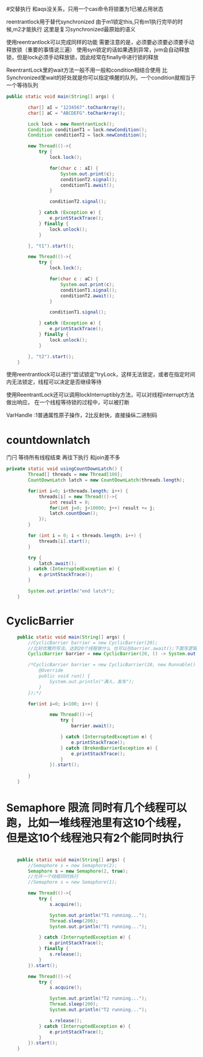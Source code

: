 #交替执行
和aqs没关系，只用一个cas命令将锁置为1已被占用状态

reentrantlock用于替代synchronized
由于m1锁定this,只有m1执行完毕的时候,m2才能执行
这里是复习synchronized最原始的语义

使用reentrantlock可以完成同样的功能
需要注意的是，必须要必须要必须要手动释放锁（重要的事情说三遍）
使用syn锁定的话如果遇到异常，jvm会自动释放锁，但是lock必须手动释放锁，因此经常在finally中进行锁的释放

ReentrantLock里的wait方法一般不用一般和condition相结合使用
比Synchronized里wait的好处就是你可以指定唤醒的队列，一个condition就相当于一个等待队列

```java
public static void main(String[] args) {

        char[] aI = "1234567".toCharArray();
        char[] aC = "ABCDEFG".toCharArray();

        Lock lock = new ReentrantLock();
        Condition conditionT1 = lock.newCondition();
        Condition conditionT2 = lock.newCondition();

        new Thread(()->{
            try {
                lock.lock();

                for(char c : aI) {
                    System.out.print(c);
                    conditionT2.signal();
                    conditionT1.await();
                }

                conditionT2.signal();

            } catch (Exception e) {
                e.printStackTrace();
            } finally {
                lock.unlock();
            }

        }, "t1").start();

        new Thread(()->{
            try {
                lock.lock();

                for(char c : aC) {
                    System.out.print(c);
                    conditionT1.signal();
                    conditionT2.await();
                }

                conditionT1.signal();

            } catch (Exception e) {
                e.printStackTrace();
            } finally {
                lock.unlock();
            }

        }, "t2").start();
    }
```

使用reentrantlock可以进行“尝试锁定”tryLock，这样无法锁定，或者在指定时间内无法锁定，线程可以决定是否继续等待

使用ReentrantLock还可以调用lockInterruptibly方法，可以对线程interrupt方法做出响应，
在一个线程等待锁的过程中，可以被打断

VarHandle :1普通属性原子操作，2比反射快，直接操纵二进制码

# countdownlatch
门闩 等待所有线程结束 再往下执行 和join差不多
```java
private static void usingCountDownLatch() {
        Thread[] threads = new Thread[100];
        CountDownLatch latch = new CountDownLatch(threads.length);

        for(int i=0; i<threads.length; i++) {
            threads[i] = new Thread(()->{
                int result = 0;
                for(int j=0; j<10000; j++) result += j;
                latch.countDown();
            });
        }

        for (int i = 0; i < threads.length; i++) {
            threads[i].start();
        }

        try {
            latch.await();
        } catch (InterruptedException e) {
            e.printStackTrace();
        }

        System.out.println("end latch");
    }
```

# CyclicBarrier
```java
    public static void main(String[] args) {
        //CyclicBarrier barrier = new CyclicBarrier(20);
        //比较优雅的写法，达到20个线程做什么 也可以在barrier.await();下面写逻辑
        CyclicBarrier barrier = new CyclicBarrier(20, () -> System.out.println("满人"));

        /*CyclicBarrier barrier = new CyclicBarrier(20, new Runnable() {
            @Override
            public void run() {
                System.out.println("满人，发车");
            }
        });*/

        for(int i=0; i<100; i++) {

                new Thread(()->{
                    try {
                        barrier.await();

                    } catch (InterruptedException e) {
                        e.printStackTrace();
                    } catch (BrokenBarrierException e) {
                        e.printStackTrace();
                    }
                }).start();
            
        }
    }
```

# Semaphore 限流 同时有几个线程可以跑，比如一堆线程池里有这10个线程，但是这10个线程池只有2个能同时执行
```java

    public static void main(String[] args) {
        //Semaphore s = new Semaphore(2);
        Semaphore s = new Semaphore(2, true);
        //允许一个线程同时执行
        //Semaphore s = new Semaphore(1);

        new Thread(()->{
            try {
                s.acquire();

                System.out.println("T1 running...");
                Thread.sleep(200);
                System.out.println("T1 running...");

            } catch (InterruptedException e) {
                e.printStackTrace();
            } finally {
                s.release();
            }
        }).start();

        new Thread(()->{
            try {
                s.acquire();

                System.out.println("T2 running...");
                Thread.sleep(200);
                System.out.println("T2 running...");

                s.release();
            } catch (InterruptedException e) {
                e.printStackTrace();
            }
        }).start();
    }
```